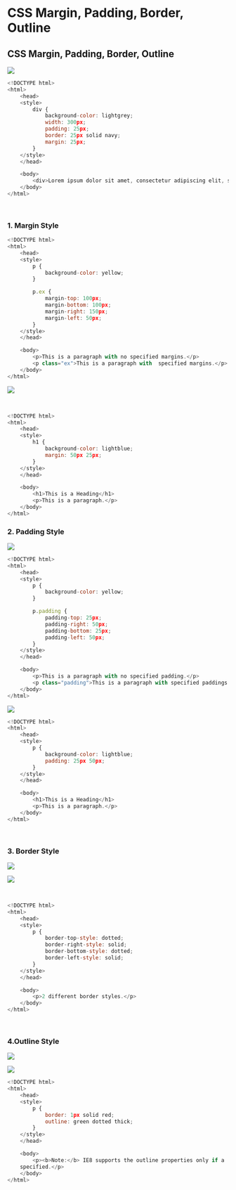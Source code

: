 # CSS Margin, Padding, Border, Outline

## CSS Margin, Padding, Border, Outline

![](images/css10-1.jpg)

```javascript
<!DOCTYPE html>
<html>
    <head>
    <style>
        div {
            background-color: lightgrey;
            width: 300px;
            padding: 25px;
            border: 25px solid navy;
            margin: 25px;
        }
    </style>
    </head>

    <body>
        <div>Lorem ipsum dolor sit amet, consectetur adipiscing elit, sed do eiusmod tempor incididunt ut labore et dolore magna aliqua. Ut enim ad minim veniam, quis nostrud exercitation ullamco laboris nisi ut aliquip ex ea commodo consequat. Duis aute irure dolor in reprehenderit in voluptate velit esse cillum dolore eu fugiat nulla pariatur. Excepteur sint occaecat cupidatat non proident, sunt in culpa qui officia deserunt mollit anim id est laborum.</div>
    </body>
</html>
```

<br />

### 1. Margin Style

```javascript
<!DOCTYPE html>
<html>
    <head>
    <style>
        p {
            background-color: yellow;
        }

        p.ex {
            margin-top: 100px;
            margin-bottom: 100px;
            margin-right: 150px;
            margin-left: 50px;
        }
    </style>
    </head>

    <body>
        <p>This is a paragraph with no specified margins.</p>
        <p class="ex">This is a paragraph with  specified margins.</p>
    </body>
</html>
```

![](images/css10-2.jpg)

<br />

```javascript
<!DOCTYPE html>
<html>
    <head>
    <style>
        h1 {
            background-color: lightblue;
            margin: 50px 25px;
        }
    </style>
    </head>

    <body>
        <h1>This is a Heading</h1>
        <p>This is a paragraph.</p>
    </body>
</html>
```

### 2. Padding Style

![](images/css10-3.jpg)

```javascript
<!DOCTYPE html>
<html>
    <head>
    <style>
        p {
            background-color: yellow;
        }

        p.padding {
            padding-top: 25px;
            padding-right: 50px;
            padding-bottom: 25px;
            padding-left: 50px;
        }
    </style>
    </head>

    <body>
        <p>This is a paragraph with no specified padding.</p>
        <p class="padding">This is a paragraph with specified paddings.</p>
    </body>
</html>
```

![](images/css10-4.jpg)

```javascript
<!DOCTYPE html>
<html>
    <head>
    <style>
        p {
            background-color: lightblue;
            padding: 25px 50px;
        }
    </style>
    </head>

    <body>
        <h1>This is a Heading</h1>
        <p>This is a paragraph.</p>
    </body>
</html>
```

<br />

### 3. Border Style

![](images/css10-5.jpg)

![](images/css10-6.jpg)

<br />

```javascript
<!DOCTYPE html>
<html>
    <head>
    <style>
        p {
            border-top-style: dotted;
            border-right-style: solid;
            border-bottom-style: dotted;
            border-left-style: solid;
        }
    </style>
    </head>

    <body>
        <p>2 different border styles.</p>
    </body>
</html>
```

<br />

### 4.Outline Style

![](images/css10-7.jpg)

![](images/css10-8.jpg)

```javascript
<!DOCTYPE html>
<html>
    <head>
    <style>
        p {
            border: 1px solid red;
            outline: green dotted thick;
        }
    </style>
    </head>

    <body>
        <p><b>Note:</b> IE8 supports the outline properties only if a !DOCTYPE is
    specified.</p>
    </body>
</html>
```
